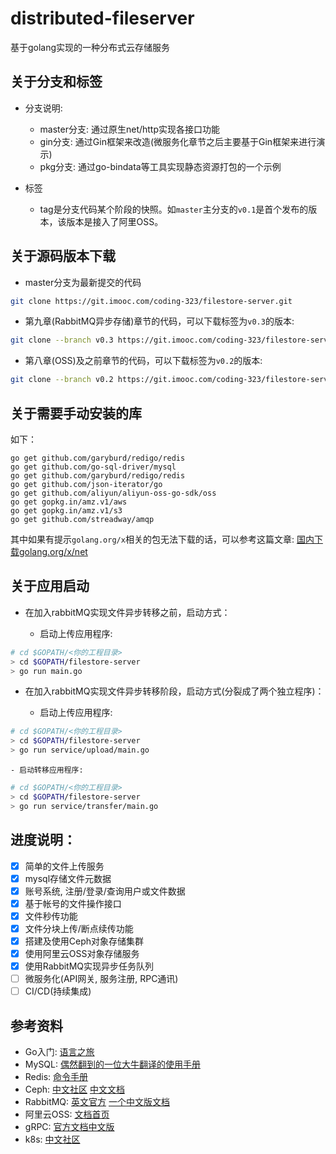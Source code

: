 # distributed-fileserver

基于golang实现的一种分布式云存储服务

## 关于分支和标签

- 分支说明:
    - master分支: 通过原生net/http实现各接口功能
    - gin分支: 通过Gin框架来改造(微服务化章节之后主要基于Gin框架来进行演示)
    - pkg分支: 通过go-bindata等工具实现静态资源打包的一个示例

- 标签
    - tag是分支代码某个阶段的快照。如`master`主分支的`v0.1`是首个发布的版本，该版本是接入了阿里OSS。

## 关于源码版本下载

- master分支为最新提交的代码

```bash
git clone https://git.imooc.com/coding-323/filestore-server.git
```

- 第九章(RabbitMQ异步存储)章节的代码，可以下载标签为`v0.3`的版本:

```bash
git clone --branch v0.3 https://git.imooc.com/coding-323/filestore-server.git
```

- 第八章(OSS)及之前章节的代码，可以下载标签为`v0.2`的版本:

```bash
git clone --branch v0.2 https://git.imooc.com/coding-323/filestore-server.git
```

## 关于需要手动安装的库

如下：
```shell
go get github.com/garyburd/redigo/redis
go get github.com/go-sql-driver/mysql
go get github.com/garyburd/redigo/redis
go get github.com/json-iterator/go
go get github.com/aliyun/aliyun-oss-go-sdk/oss
go get gopkg.in/amz.v1/aws
go get gopkg.in/amz.v1/s3
go get github.com/streadway/amqp
```
其中如果有提示`golang.org/x`相关的包无法下载的话，可以参考这篇文章:
[国内下载golang.org/x/net](https://astr0mfly.github.io/blog/2019-04/go-国内下载官方工具/)

## 关于应用启动

- 在加入rabbitMQ实现文件异步转移之前，启动方式：

    - 启动上传应用程序:
```bash
# cd $GOPATH/<你的工程目录>
> cd $GOPATH/filestore-server
> go run main.go
```

- 在加入rabbitMQ实现文件异步转移阶段，启动方式(分裂成了两个独立程序)：

    - 启动上传应用程序:
```bash
# cd $GOPATH/<你的工程目录>
> cd $GOPATH/filestore-server
> go run service/upload/main.go
```

    - 启动转移应用程序:
```bash
# cd $GOPATH/<你的工程目录>
> cd $GOPATH/filestore-server
> go run service/transfer/main.go
```

## 进度说明：
* [x] 简单的文件上传服务
* [x] mysql存储文件元数据
* [x] 账号系统, 注册/登录/查询用户或文件数据
* [x] 基于帐号的文件操作接口
* [x] 文件秒传功能
* [x] 文件分块上传/断点续传功能
* [x] 搭建及使用Ceph对象存储集群
* [x] 使用阿里云OSS对象存储服务
* [x] 使用RabbitMQ实现异步任务队列
* [ ] 微服务化(API网关, 服务注册, RPC通讯)
* [ ] CI/CD(持续集成)

## 参考资料

- Go入门: [语言之旅](https://tour.go-zh.org/welcome/1)
- MySQL: [偶然翻到的一位大牛翻译的使用手册](https://chhy2009.github.io/document/mysql-reference-manual.pdf)
- Redis: [命令手册](http://redisdoc.com/)
- Ceph: [中文社区](http://ceph.org.cn/) [中文文档](http://docs.ceph.org.cn/)
- RabbitMQ: [英文官方](http://www.rabbitmq.com/getstarted.html) [一个中文版文档](http://rabbitmq.mr-ping.com/)
- 阿里云OSS: [文档首页](https://help.aliyun.com/product/31815.html?spm=a2c4g.750001.3.1.47287b13LQI3Ah)
- gRPC: [官方文档中文版](http://doc.oschina.net/grpc?t=56831)
- k8s: [中文社区](https://www.kubernetes.org.cn/docs)
